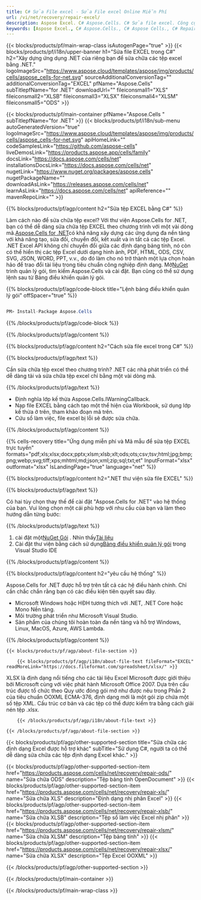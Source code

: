 ```yaml
---
title: C# Sửa File excel - Sửa File excel Online Miễn Phí
url: /vi/net/recovery/repair-excel/ 
description: Aspose Excel. C# Aspose.Cells. C# Sửa file excel. Công cụ sửa chữa excel trực tuyến miễn phí. Sửa chữa một tập tin excel bị hỏng. Khôi phục tệp excel bị hỏng trong ứng dụng .NET.
keywords: [Aspose Excel., C# Aspose.Cells., C# Aspose Cells., C# Repair excel file., Free Online Repair a corrupted excel file., C# Recover excel file.]
---
```

{{< blocks/products/pf/main-wrap-class isAutogenPage="true" >}}
{{< blocks/products/pf/i18n/upper-banner h1="Sửa file EXCEL trong C#" h2="Xây dựng ứng dụng .NET của riêng bạn để sửa chữa các tệp excel bằng .NET." logoImageSrc="https://www.aspose.cloud/templates/aspose/img/products/cells/aspose_cells-for-net.svg" sourceAdditionalConversionTag="" additionalConversionTag="EXCEL" pfName="Aspose.Cells" subTitlepfName="for .NET" downloadUrl="" fileiconsmall1="XLS" fileiconsmall2="XLSB" fileiconsmall3="XLSX" fileiconsmall4="XLSM" fileiconsmall5="ODS" >}}

{{< blocks/products/pf/main-container pfName="Aspose.Cells " subTitlepfName="for .NET" >}}
{{< blocks/products/pf/i18n/sub-menu autoGeneratedVersion="true" logoImageSrc="https://www.aspose.cloud/templates/aspose/img/products/cells/aspose_cells-for-net.svg" apiHomeLink="" codeSamplesLink="https://github.com/aspose-cells" liveDemosLink="https://products.aspose.app/cells/family" docsLink="https://docs.aspose.com/cells/net" installationsDocsLink="https://docs.aspose.com/cells/net" nugetLink="https://www.nuget.org/packages/aspose.cells" nugetPackageName="" downloadAsLink="https://releases.aspose.com/cells/net" learnAsLink="https://docs.aspose.com/cells/net" apiReference="" mavenRepoLink="" >}}

{{% blocks/products/pf/agp/content h2="Sửa tệp EXCEL bằng C#" %}}

 Làm cách nào để sửa chữa tệp excel? Với thư viện Aspose.Cells for .NET, bạn có thể dễ dàng sửa chữa tệp EXCEL theo chương trình với một vài dòng mã.[Aspose.Cells for .NET](https://products.aspose.com/cells/net)có khả năng xây dựng các ứng dụng đa nền tảng với khả năng tạo, sửa đổi, chuyển đổi, kết xuất và in tất cả các tệp Excel. .NET Excel API không chỉ chuyển đổi giữa các định dạng bảng tính, nó còn có thể hiển thị các tệp Excel dưới dạng hình ảnh, PDF, HTML, ODS, CSV, SVG, JSON, WORD, PPT, v.v., do đó làm cho nó trở thành một lựa chọn hoàn hảo để trao đổi tài liệu trong tiêu chuẩn công nghiệp định dạng. Mở[NuGet](https://www.nuget.org/packages/aspose.cells) trình quản lý gói, tìm kiếm Aspose.Cells và cài đặt. Bạn cũng có thể sử dụng lệnh sau từ Bảng điều khiển quản lý gói.

{{% blocks/products/pf/agp/code-block title="Lệnh bảng điều khiển quản lý gói" offSpacer="true" %}}

```cs

PM> Install-Package Aspose.Cells

```

{{% /blocks/products/pf/agp/code-block %}}

{{% /blocks/products/pf/agp/content %}}


{{% blocks/products/pf/agp/content h2="Cách sửa file excel trong C#" %}}

{{% blocks/products/pf/agp/text %}}

Cần sửa chữa tệp excel theo chương trình? .NET các nhà phát triển có thể dễ dàng tải và sửa chữa tệp excel chỉ bằng một vài dòng mã.

{{% /blocks/products/pf/agp/text %}}

+ Định nghĩa lớp kế thừa Aspose.Cells.IWarningCallback.
+ Nạp file EXCEL bằng cách tạo một thể hiện của Workbook, sử dụng lớp kế thừa ở trên, tham khảo đoạn mã trên.
+ Cứu sổ làm việc, file excel bị lỗi sẽ được sửa chữa.

{{% /blocks/products/pf/agp/content %}}

{{% cells-recovery title="Ứng dụng miễn phí và Mã mẫu để sửa tệp EXCEL trực tuyến" formats="pdf;xls;xlsx;docx;pptx;xlsm;xlsb;xlt;ods;ots;csv;tsv;html;jpg;bmp;png;webp;svg;tiff;xps;mhtml;md;json;xml;zip;sql;txt;et" InputFormat="xlsx" outformat="xlsx" IsLandingPage="true" language="net" %}}    
    
{{% blocks/products/pf/agp/content h2=".NET thư viện sửa file EXCEL" %}}

{{% blocks/products/pf/agp/text %}}

Có hai tùy chọn thay thế để cài đặt "Aspose.Cells for .NET" vào hệ thống của bạn. Vui lòng chọn một cái phù hợp với nhu cầu của bạn và làm theo hướng dẫn từng bước:

{{% /blocks/products/pf/agp/text %}}

1.  cài đặt một[NuGet Gói](https://www.nuget.org/packages/Aspose.Cells/) . Nhìn thấy[Tài liệu](https://docs.aspose.com/cells/net/installation/#install-asposecells-for-net-through-nuget)
1.  Cài đặt thư viện bằng cách sử dụng[Bảng điều khiển quản lý gói](https://docs.aspose.com/cells/net/installation/#install-asposecells-using-the-package-manager-console) trong Visual Studio IDE


{{% /blocks/products/pf/agp/content %}}

{{% blocks/products/pf/agp/content h2="yêu cầu hệ thống" %}}

 Aspose.Cells for .NET được hỗ trợ trên tất cả các hệ điều hành chính. Chỉ cần chắc chắn rằng bạn có các điều kiện tiên quyết sau đây.
 
-  Microsoft Windows hoặc HĐH tương thích với .NET, .NET Core hoặc Mono Nền tảng.
-  Môi trường phát triển như Microsoft Visual Studio.
-  Sản phẩm của chúng tôi hoàn toàn đa nền tảng và hỗ trợ Windows, Linux, MacOS, Azure, AWS Lambda.

{{% /blocks/products/pf/agp/content %}}

<!-- aboutfile Starts -->

    {{< blocks/products/pf/agp/about-file-section >}}

        {{< blocks/products/pf/agp/i18n/about-file-text fileFormat="EXCEL" readMoreLink="https://docs.fileformat.com/spreadsheet/xlsx/" >}}
XLSX là định dạng nổi tiếng cho các tài liệu Excel Microsoft được giới thiệu bởi Microsoft cùng với việc phát hành Microsoft Office 2007. Dựa trên cấu trúc được tổ chức theo Quy ước đóng gói mở như được nêu trong Phần 2 của tiêu chuẩn OOXML ECMA-376, định dạng mới là một gói zip chứa một số tệp XML. Cấu trúc cơ bản và các tệp có thể được kiểm tra bằng cách giải nén tệp .xlsx.

        {{< /blocks/products/pf/agp/i18n/about-file-text >}}

    {{< /blocks/products/pf/agp/about-file-section >}}

<!-- aboutfile Ends -->

{{< blocks/products/pf/agp/other-supported-section title="Sửa chữa các định dạng Excel được hỗ trợ khác" subTitle="Sử dụng C#, người ta có thể dễ dàng sửa chữa các tệp định dạng Excel khác." >}}

{{< blocks/products/pf/agp/other-supported-section-item href="https://products.aspose.com/cells/net/recovery/repair-ods/" name="Sửa chữa ODS" description="Tệp bảng tính OpenDocument" >}}
{{< blocks/products/pf/agp/other-supported-section-item href="https://products.aspose.com/cells/net/recovery/repair-xls/" name="Sửa chữa XLS" description="Định dạng nhị phân Excel" >}}
{{< blocks/products/pf/agp/other-supported-section-item href="https://products.aspose.com/cells/net/recovery/repair-xlsb/" name="Sửa chữa XLSB" description="Tệp sổ làm việc Excel nhị phân" >}}
{{< blocks/products/pf/agp/other-supported-section-item href="https://products.aspose.com/cells/net/recovery/repair-xlsm/" name="Sửa chữa XLSM" description="Tệp bảng tính" >}}
{{< blocks/products/pf/agp/other-supported-section-item href="https://products.aspose.com/cells/net/recovery/repair-xlsx/" name="Sửa chữa XLSX" description="Tệp Excel OOXML" >}}

{{< /blocks/products/pf/agp/other-supported-section >}}

{{< /blocks/products/pf/main-container >}}
    
{{< /blocks/products/pf/main-wrap-class >}}

